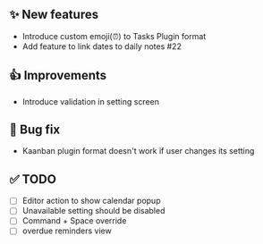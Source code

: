 ## ✨ New features

- Introduce custom emoji(⏰) to Tasks Plugin format
- Add feature to link dates to daily notes #22

## 👍 Improvements

- Introduce validation in setting screen

## 🐛 Bug fix

- Kaanban plugin format doesn't work if user changes its setting

## ✅ TODO

- [ ] Editor action to show calendar popup
- [ ] Unavailable setting should be disabled
- [ ] Command + Space override
- [ ] overdue reminders view